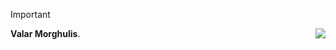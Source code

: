 > [!IMPORTANT]
> **Valar Morghulis**.  <img align="right" src="https://komarev.com/ghpvc/?username=EnjoyUrLife69&label=Profile%20views&color=0e75b6&style=flat" />



